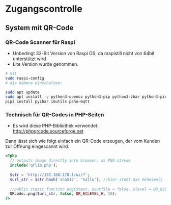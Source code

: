 # Zugangscontrolle

## System mit QR-Code

### QR-Code Scanner für Raspi

- Unbedingt 32-Bit Version von Raspi OS, da raspistill nicht von 64bit unterstützt wird
- Lite Version wurde genommen.

```bash
# mit 
sudo raspi-config
# die Kamera einschalten!

sudo apt update
sudo apt install -y python3-opencv python3-pip python3-zbar python3-picamera
pip3 install pyzbar imutils paho-mqtt
```


### Technisch für QR-Codes in PHP-Seiten

* Es wird diese PHP-Bibliothek verwendet: http://phpqrcode.sourceforge.net

Dann lässt sich wie folgt einfach ein QR-Code erzeugen, der vom Kunden zur Öffnung eingescannt wird.
```php
<?php
  // outputs image directly into browser, as PNG stream
  include('qrlib.php');
  
  $str = 'http://192.168.178.1/ui/?';
  $url_str = $str.hash('sha512', 'hallo'); //hier steht das Geheimnis
  
  //public static function png($text, $outfile = false, $level = QR_ECLEVEL_L, $size = 3, $margin = 4, $saveandprint=false)
  QRcode::png($url_str, false, QR_ECLEVEL_H, 10);
?>
```
